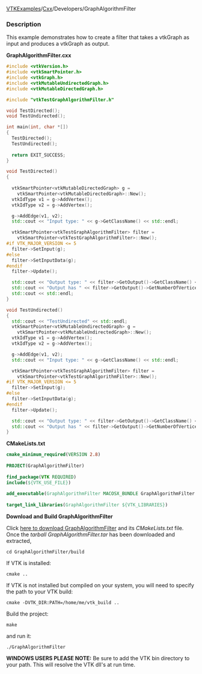 [VTKExamples](/home/)/[Cxx](/Cxx)/Developers/GraphAlgorithmFilter

### Description
This example demonstrates how to create a filter that takes a vtkGraph as input and produces a vtkGraph as output.

**GraphAlgorithmFilter.cxx**
```c++
#include <vtkVersion.h>
#include <vtkSmartPointer.h>
#include <vtkGraph.h>
#include <vtkMutableUndirectedGraph.h>
#include <vtkMutableDirectedGraph.h>

#include "vtkTestGraphAlgorithmFilter.h"

void TestDirected();
void TestUndirected();

int main(int, char *[])
{
  TestDirected();
  TestUndirected();
  
  return EXIT_SUCCESS;
}

void TestDirected()
{
  
  vtkSmartPointer<vtkMutableDirectedGraph> g =
    vtkSmartPointer<vtkMutableDirectedGraph>::New();
  vtkIdType v1 = g->AddVertex();
  vtkIdType v2 = g->AddVertex();

  g->AddEdge(v1, v2);
  std::cout << "Input type: " << g->GetClassName() << std::endl;

  vtkSmartPointer<vtkTestGraphAlgorithmFilter> filter =
    vtkSmartPointer<vtkTestGraphAlgorithmFilter>::New();
#if VTK_MAJOR_VERSION <= 5
  filter->SetInput(g);
#else
  filter->SetInputData(g);
#endif
  filter->Update();

  std::cout << "Output type: " << filter->GetOutput()->GetClassName() << std::endl;
  std::cout << "Output has " << filter->GetOutput()->GetNumberOfVertices() << " vertices." << std::endl;
  std::cout << std::endl;
}

void TestUndirected()
{
  std::cout << "TestUndirected" << std::endl;
  vtkSmartPointer<vtkMutableUndirectedGraph> g =
    vtkSmartPointer<vtkMutableUndirectedGraph>::New();
  vtkIdType v1 = g->AddVertex();
  vtkIdType v2 = g->AddVertex();

  g->AddEdge(v1, v2);
  std::cout << "Input type: " << g->GetClassName() << std::endl;

  vtkSmartPointer<vtkTestGraphAlgorithmFilter> filter =
    vtkSmartPointer<vtkTestGraphAlgorithmFilter>::New();
#if VTK_MAJOR_VERSION <= 5
  filter->SetInput(g);
#else
  filter->SetInputData(g);
#endif
  filter->Update();

  std::cout << "Output type: " << filter->GetOutput()->GetClassName() << std::endl;
  std::cout << "Output has " << filter->GetOutput()->GetNumberOfVertices() << " vertices." << std::endl;
}
```
**CMakeLists.txt**
```cmake
cmake_minimum_required(VERSION 2.8)
 
PROJECT(GraphAlgorithmFilter)
 
find_package(VTK REQUIRED)
include(${VTK_USE_FILE})
 
add_executable(GraphAlgorithmFilter MACOSX_BUNDLE GraphAlgorithmFilter.cxx)
 
target_link_libraries(GraphAlgorithmFilter ${VTK_LIBRARIES})
```

**Download and Build GraphAlgorithmFilter**

Click [here to download GraphAlgorithmFilter](https://github.com/lorensen/VTKWikiExamplesTarballs/raw/master/GraphAlgorithmFilter.tar) and its *CMakeLists.txt* file.
Once the *tarball GraphAlgorithmFilter.tar* has been downloaded and extracted,
```
cd GraphAlgorithmFilter/build 
```
If VTK is installed:
```
cmake ..
```
If VTK is not installed but compiled on your system, you will need to specify the path to your VTK build:
```
cmake -DVTK_DIR:PATH=/home/me/vtk_build ..
```
Build the project:
```
make
```
and run it:
```
./GraphAlgorithmFilter
```
**WINDOWS USERS PLEASE NOTE:** Be sure to add the VTK bin directory to your path. This will resolve the VTK dll's at run time.

